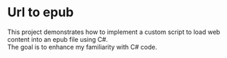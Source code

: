 # Url to epub
This project demonstrates how to implement a custom script to load web content into an epub file using C#.  
The goal is to enhance my familiarity with C# code.
